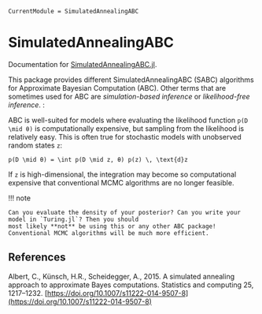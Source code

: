 ```@meta
CurrentModule = SimulatedAnnealingABC
```

# SimulatedAnnealingABC

Documentation for [SimulatedAnnealingABC.jl](https://github.com/Eawag-SIAM/SimulatedAnnealingABC.jl).

This package provides different SimulatedAnnealingABC (SABC)
algorithms for Approximate Bayesian Computation (ABC). Other terms
that are sometimes used for ABC are _simulation-based inference_ or
_likelihood-free inference_.
:

ABC is well-suited for models where evaluating the likelihood function
``p(D \mid θ)`` is computationally expensive, but sampling from the
likelihood is relatively easy. This is often true for stochastic
models with unobserved random states ``z``:

``p(D \mid θ) = \int p(D \mid z, θ) p(z) \, \text{d}z``

If ``z`` is high-dimensional, the integration may become so computational
expensive that conventional MCMC algorithms are no longer feasible.


!!! note

    Can you evaluate the density of your posterior? Can you write your
    model in `Turing.jl`? Then you should
    most likely **not** be using this or any other ABC package!
    Conventional MCMC algorithms will be much more efficient.





## References

Albert, C., Künsch, H.R., Scheidegger, A., 2015. A simulated annealing
approach to approximate Bayes computations. Statistics and computing
25, 1217–1232. [https://doi.org/10.1007/s11222-014-9507-8](https://doi.org/10.1007/s11222-014-9507-8)
